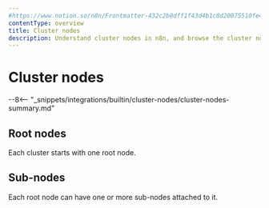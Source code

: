 ```yaml
---
#https://www.notion.so/n8n/Frontmatter-432c2b8dff1f43d4b1c8d20075510fe4
contentType: overview
title: Cluster nodes
description: Understand cluster nodes in n8n, and browse the cluster nodes library.
---
```


# Cluster nodes

--8<-- "_snippets/integrations/builtin/cluster-nodes/cluster-nodes-summary.md"


## Root nodes

Each cluster starts with one root node.

## Sub-nodes

Each root node can have one or more sub-nodes attached to it.

